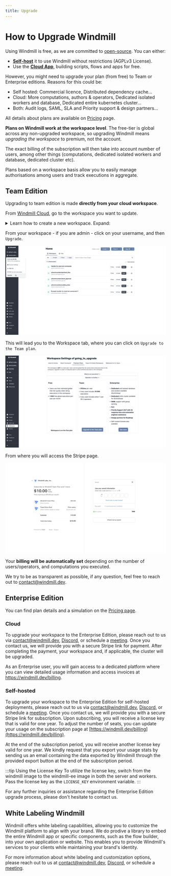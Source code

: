 ```yaml
---
title: Upgrade
---
```


# How to Upgrade Windmill

Using Windmill is free, as we are committed to [open-source](https://github.com/windmill-labs/windmill). You can either:

- **[Self-host](https://docs.windmill.dev/docs/advanced/self_host/)** it to use Windmill without restrictions (AGPLv3 License).
- Use the **<a href="https://app.windmill.dev/" rel="nofollow">Cloud App</a>**, building scripts, flows and apps for free.

However, you might need to upgrade your plan (from free) to Team or Enterprise editions. Reasons for this could be:

- Self hosted: Commercial licence, Distributed dependency cache...
- Cloud: More computations, authors & operators, Dedicated isolated workers and database, Dedicated entire kubernetes cluster...
- Both: Audit logs, SAML, SLA and Priority support & design partners...

All details about plans are available on [Pricing][pricing] page.

**Plans on Windmill work at the workspace level**. The free-tier is global across any non-upgraded workspace, so upgrading Windmill means _upgrading the workspace_ to premium, not the account.

The exact billing of the subscription will then take into account number of users, among other things (computations, dedicated isolated workers and database, dedicated cluster etc).

Plans based on a workspace basis allow you to easily manage authorisations among users and track executions in aggregate.

## Team Edition

Upgrading to team edition is made **directly from your cloud workspace**.

From <a href="https://app.windmill.dev/" rel="nofollow">Windmill Cloud</a>, go to the workspace you want to update.

<details>
  <summary>Learn how to create a new workspace. Expand:</summary>
From Windmill Cloud, click on the workspace button (by default, named "Demo") and then `+ Workspace`.

![Create new workspace](./create_new_workspace.png)

<br/>

Configure settings and then `Create workspace`.

![Create workspace](./create_workspace.png)

<br/>

Your workspace is created!

![New workspace](./new_workspace.png)

<br/>

It's empty for now, but populate it by creating new [scripts](../../getting_started/0_scripts_quickstart/index.mdx), [flows](../../getting_started/6_flows_quickstart/index.md) & [apps](../../getting_started/7_apps_quickstart/index.md), or even import them from [Hub](https://hub.windmill.dev/).

</details>

From your workspace - if you are admin - click on your username, and then `Upgrade`.

![Upgrade](./upgrade.png)

This will lead you to the Workspace tab, where you can click on `Upgrade to the Team plan`.

![Upgrade team plan](./upgade_team_plan.png)

From where you will access the Stripe page.

![Windmill Stripe page](./windmill_stripe.png)

Your **billing will be automatically set** depending on the number of users/operators, and computations you executed.

We try to be as transparent as possible, if any question, feel free to reach out to contact@windmill.dev.

## Enterprise Edition

You can find plan details and a simulation on the [Pricing page][pricing].

### Cloud

To upgrade your workspace to the Enterprise Edition, please reach out to us via contact@windmill.dev, [Discord](https://discord.com/invite/V7PM2YHsPB), or schedule a [meeting][demo]. Once you contact us, we will provide you with a secure Stripe link for payment. After completing the payment, your workspace and, if applicable, the cluster will be upgraded.

As an Enterprise user, you will gain access to a dedicated platform where you can view detailed usage information and access invoices at <a href="https://windmill.dev/billing" rel="nofollow">https://windmill.dev/billing</a>.

### Self-hosted

To upgrade your workspace to the Enterprise Edition for self-hosted deployments, please reach out to us via contact@windmill.dev, [Discord](https://discord.com/invite/V7PM2YHsPB), or schedule a [meeting][demo]. Once you contact us, we will provide you with a secure Stripe link for subscription. Upon subscribing, you will receive a license key that is valid for one year. To adjust the number of seats, you can update your usage on the subscription page at [https://windmill.dev/billing](https://windmill.dev/billing).

At the end of the subscription period, you will receive another license key valid for one year. We kindly request that you export your usage stats by sending us an email containing the data exported by Windmill through the provided export button at the end of the subscription period.

:::tip Using the License Key
To utilize the license key, switch from the windmill image to the windmill-ee image in both the server and workers. Pass the license key as the `LICENSE_KEY` environment variable.
:::

For any further inquiries or assistance regarding the Enterprise Edition upgrade process, please don't hesitate to contact us.

## White Labeling Windmill

Windmill offers white labeling capabilities, allowing you to customize the Windmill platform to align with your brand. We do prodive a library to embed the entire Windmill app or specific components, such as the flow builder, into your own application or website. This enables you to provide Windmill's services to your clients while maintaining your brand's identity.

For more information about white labeling and customization options, please reach out to us at contact@windmill.dev, [Discord](https://discord.com/invite/V7PM2YHsPB), or schedule a [meeting][demo].

<!-- Resources -->

[demo]: https://www.windmill.dev/book-demo
[pricing]: https://www.windmill.dev/pricing/
[cloud]: https://app.windmill.dev/user/login
